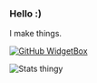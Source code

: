 ### Hello :)
I make things.

[![GitHub WidgetBox](https://github-widgetbox.vercel.app/api/profile?username=Moderocky&data=followers,repositories,stars,commits)](https://github.com/Moderocky)

![Stats thingy](https://github-readme-stats.vercel.app/api?username=Moderocky&show_icons=true&theme=radical&layout=compact)
